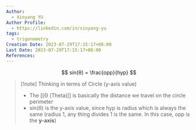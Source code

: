 ```yaml
---
Author:
  - Xinyang YU
Author Profile:
  - https://linkedin.com/in/xinyang-yu
tags:
  - trigonometry
Creation Date: 2023-07-29T17:15:17+08:00
Last Date: 2023-07-29T17:15:17+08:00
References:
---
```

$$
sin(θ) = \frac{opp}{hyp}
$$

>[!note] Thinking in terms of Circle (y-axis value)
>- The [[Θ (Theta)]] is basically the distance we travel on the circle perimeter
>- sin(θ) is the y-axis value, since hyp is radius which is always the same (radius 1, any thing divides 1 is the same. In this case, opp is the **y-axis**)